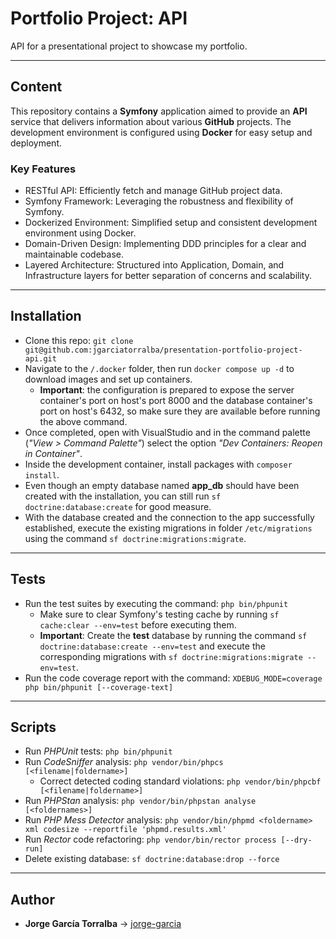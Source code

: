 # Portfolio Project: API

API for a presentational project to showcase my portfolio.

---

## Content

This repository contains a **Symfony** application aimed to provide an **API** service that delivers information about various **GitHub** projects. The development environment is configured using **Docker** for easy setup and deployment.

### Key Features

- RESTful API: Efficiently fetch and manage GitHub project data.
- Symfony Framework: Leveraging the robustness and flexibility of Symfony.
- Dockerized Environment: Simplified setup and consistent development environment using Docker.
- Domain-Driven Design: Implementing DDD principles for a clear and maintainable codebase.
- Layered Architecture: Structured into Application, Domain, and Infrastructure layers for better separation of concerns and scalability.

---

## Installation

- Clone this repo: `git clone git@github.com:jgarciatorralba/presentation-portfolio-project-api.git`
- Navigate to the `/.docker` folder, then run `docker compose up -d` to download images and set up containers.
  - **Important**: the configuration is prepared to expose the server container's port on host's port 8000 and the database container's port on host's 6432, so make sure they are available before running the above command.
- Once completed, open with VisualStudio and in the command palette (*"View > Command Palette"*) select the option *"Dev Containers: Reopen in Container"*.
- Inside the development container, install packages with `composer install`.
- Even though an empty database named **app_db** should have been created with the installation, you can still run `sf doctrine:database:create` for good measure.
- With the database created and the connection to the app successfully established, execute the existing migrations in folder `/etc/migrations` using the command `sf doctrine:migrations:migrate`.

---

## Tests

- Run the test suites by executing the command: `php bin/phpunit`
  - Make sure to clear Symfony's testing cache by running `sf cache:clear --env=test` before executing them.
  - **Important**: Create the **test** database by running the command `sf doctrine:database:create --env=test` and execute the corresponding migrations with `sf doctrine:migrations:migrate --env=test`.
- Run the code coverage report with the command: `XDEBUG_MODE=coverage php bin/phpunit [--coverage-text]`

---

## Scripts

- Run *PHPUnit* tests: `php bin/phpunit`
- Run *CodeSniffer* analysis: `php vendor/bin/phpcs [<filename|foldername>]`
  - Correct detected coding standard violations: `php vendor/bin/phpcbf [<filename|foldername>]`
- Run *PHPStan* analysis: `php vendor/bin/phpstan analyse [<foldernames>]`
- Run *PHP Mess Detector* analysis: `php vendor/bin/phpmd <foldername> xml codesize --reportfile 'phpmd.results.xml'`
- Run *Rector* code refactoring: `php vendor/bin/rector process [--dry-run]`
- Delete existing database: `sf doctrine:database:drop --force`

---

## Author

- **Jorge García Torralba** &#8594; [jorge-garcia](https://github.com/jgarciatorralba)
